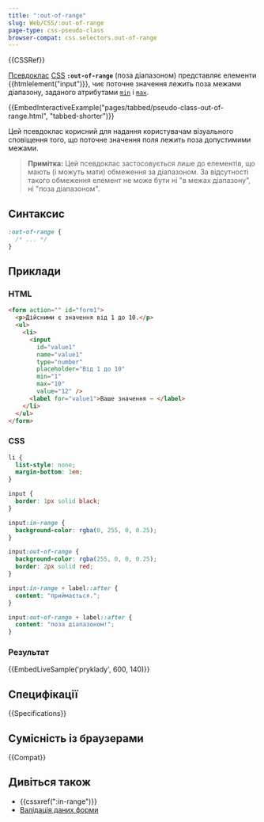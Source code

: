 ```yaml
---
title: ":out-of-range"
slug: Web/CSS/:out-of-range
page-type: css-pseudo-class
browser-compat: css.selectors.out-of-range
---
```


{{CSSRef}}

[Псевдоклас](/uk/docs/Web/CSS/Pseudo-classes) [CSS](/uk/docs/Web/CSS) **`:out-of-range`** (поза діапазоном) представляє елементи {{htmlelement("input")}}, чиє поточне значення лежить поза межами діапазону, заданого атрибутами [`min`](/uk/docs/Web/HTML/Element/input#min-minimum) і [`max`](/uk/docs/Web/HTML/Element/input#max-maksymum).

{{EmbedInteractiveExample("pages/tabbed/pseudo-class-out-of-range.html", "tabbed-shorter")}}

Цей псевдоклас корисний для надання користувачам візуального сповіщення того, що поточне значення поля лежить поза допустимими межами.

> **Примітка:** Цей псевдоклас застосовується лише до елементів, що мають (і можуть мати) обмеження за діапазоном. За відсутності такого обмеження елемент не може бути ні "в межах діапазону", ні "поза діапазоном".

## Синтаксис

```css
:out-of-range {
  /* ... */
}
```

## Приклади

### HTML

```html
<form action="" id="form1">
  <p>Дійсними є значення від 1 до 10.</p>
  <ul>
    <li>
      <input
        id="value1"
        name="value1"
        type="number"
        placeholder="Від 1 до 10"
        min="1"
        max="10"
        value="12" />
      <label for="value1">Ваше значення – </label>
    </li>
  </ul>
</form>
```

### CSS

```css
li {
  list-style: none;
  margin-bottom: 1em;
}

input {
  border: 1px solid black;
}

input:in-range {
  background-color: rgba(0, 255, 0, 0.25);
}

input:out-of-range {
  background-color: rgba(255, 0, 0, 0.25);
  border: 2px solid red;
}

input:in-range + label::after {
  content: "приймається.";
}

input:out-of-range + label::after {
  content: "поза діапазоном!";
}
```

### Результат

{{EmbedLiveSample('pryklady', 600, 140)}}

## Специфікації

{{Specifications}}

## Сумісність із браузерами

{{Compat}}

## Дивіться також

- {{cssxref(":in-range")}}
- [Валідація даних форми](/uk/docs/Learn/Forms/Form_validation)
